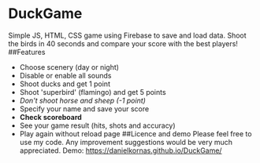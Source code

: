 # DuckGame
Simple JS, HTML, CSS game using Firebase to save and load data.
Shoot the birds in 40 seconds and compare your score with the best players!
##Features
* Choose scenery (day or night)
* Disable or enable all sounds
* Shoot ducks and get 1 point
* Shoot 'superbird' (flamingo) and get 5 points
* *Don't shoot horse and sheep (-1 point)*
* Specify your name and save your score
* **Check scoreboard**
* See your game result (hits, shots and accuracy)
* Play again without reload page
##Licence and demo
Please feel free to use my code. Any improvement suggestions would be very much appreciated.
Demo: https://danielkornas.github.io/DuckGame/
